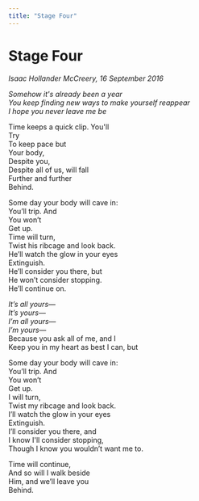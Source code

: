 ```yaml
---
title: "Stage Four"
---
```


Stage Four
===

*Isaac Hollander McCreery, 16 September 2016*

*Somehow it's already been a year*  
*You keep finding new ways to make yourself reappear*  
*I hope you never leave me be*  

Time keeps a quick clip.  You'll  
Try  
To keep pace but  
Your body,  
Despite you,  
Despite all of us, will fall  
Further and further  
Behind.

Some day your body will cave in:  
You’ll trip.  And  
You won’t  
Get up.  
Time will turn,  
Twist his ribcage and look back.  
He’ll watch the glow in your eyes  
Extinguish.  
He’ll consider you there, but  
He won’t consider stopping.  
He’ll continue on.

*It’s all yours—*  
*It’s yours—*  
*I’m all yours—*  
*I’m yours—*  
Because you ask all of me, and I  
Keep you in my heart as best I can, but

Some day your body will cave in:  
You’ll trip.  And  
You won’t  
Get up.  
I will turn,  
Twist my ribcage and look back.  
I’ll watch the glow in your eyes  
Extinguish.  
I’ll consider you there, and  
I know I'll consider stopping,  
Though I know you wouldn’t want me to.

Time will continue,  
And so will I walk beside  
Him, and we’ll leave you  
Behind.
